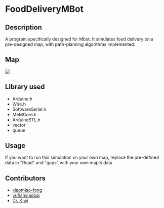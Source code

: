 # FoodDeliveryMBot

## Description
A program specifically designed for Mbot. It simulates food delivery on a pre-designed map, with path-planning algorithms implemented.

## Map

![](https://cdn.discordapp.com/attachments/692723647735005195/989450514477486170/unknown.png)

## Library used

 - Arduino.h
 - Wire.h
 - SoftwareSerial.h
 - MeMCore.h
 - ArduinoSTL.h
 - vector
 - queue
  
## Usage
If you want to run this simulation on your own map, replace the pre-defined data in "Road" and "gaps" with your own map's data.

## Contributors

  - [xiaomiao-fong](https://github.com/xiaomiao-fong)
  - [yufishxiaobai](https://www.instagram.com/yufishxiaobai/)
  - [Dr. Kiwi](https://github.com/Eric7654321)
